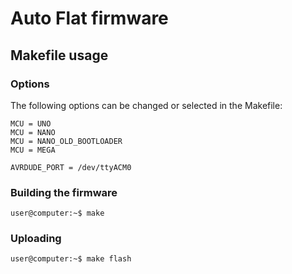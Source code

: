 # Auto Flat firmware

## Makefile usage

### Options

The following options can be changed or selected in the Makefile:

```
MCU = UNO
MCU = NANO
MCU = NANO_OLD_BOOTLOADER
MCU = MEGA

AVRDUDE_PORT = /dev/ttyACM0
```

### Building the firmware

```
user@computer:~$ make
```

### Uploading

```
user@computer:~$ make flash
```
